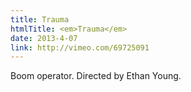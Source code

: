 ```yaml
---
title: Trauma
htmlTitle: <em>Trauma</em>
date: 2013-4-07
link: http://vimeo.com/69725091
---
```


Boom operator. Directed by Ethan Young.
